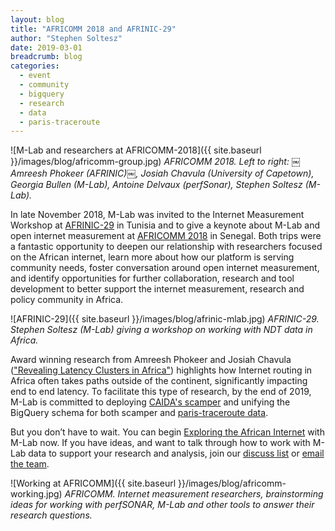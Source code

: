 ```yaml
---
layout: blog
title: "AFRICOMM 2018 and AFRINIC-29"
author: "Stephen Soltesz"
date: 2019-03-01
breadcrumb: blog
categories:
  - event
  - community
  - bigquery
  - research
  - data
  - paris-traceroute
---
```


![M-Lab and researchers at AFRICOMM-2018]({{ site.baseurl }}/images/blog/africomm-group.jpg)
*AFRICOMM 2018. Left to right: ￼Amreesh Phokeer (AFRINIC)￼, Josiah Chavula
(University of Capetown), Georgia Bullen (M-Lab), Antoine Delvaux
(perfSonar), Stephen Soltesz (M-Lab).*

In late November 2018, M-Lab was invited to the Internet Measurement Workshop
at [AFRINIC-29](https://meeting.afrinic.net/afrinic-29/about/afrinic-29) in
Tunisia and to give a keynote about M-Lab and open internet measurement at
[AFRICOMM 2018](http://africommconference2018.eai-conferences.org/) in
Senegal. Both trips were a fantastic opportunity to deepen our relationship
with researchers focused on the African internet, learn more about how our
platform is serving community needs, foster conversation around open internet
measurement, and identify opportunities for further collaboration, research
and tool development to better support the internet measurement, research and
policy community in Africa. <!--more-->

![AFRINIC-29]({{ site.baseurl }}/images/blog/afrinic-mlab.jpg)
*AFRINIC-29. Stephen Soltesz (M-Lab) giving a workshop on working with NDT data
in Africa.*

Award winning research from Amreesh Phokeer and Josiah Chavula (["Revealing
Latency Clusters in Africa"][african-latency]) highlights how Internet
routing in Africa often takes paths outside of the continent, significantly
impacting end to end latency. To facilitate this type of research, by the end
of 2019, M-Lab is committed to deploying [CAIDA's scamper][scamper] and
unifying the BigQuery schema for both scamper and [paris-traceroute
data][traceroute].

But you don’t have to wait. You can begin [Exploring the African
Internet][explore] with M-Lab now. If you have ideas, and want to talk
through how to work with M-Lab data to support your research and analysis,
join our [discuss list][discuss] or [email the team][support].

[african-latency]: https://www.afrinic.net/blog/333-revealing-latency-clusters-in-africa
[scamper]: https://www.caida.org/tools/measurement/scamper/
[traceroute]: https://www.measurementlab.net/data/docs/bq/schema/#paris-traceroute---measurement-labbase_tablestraceroute
[explore]: https://www.measurementlab.net/data/docs/analysis/exploring-african-internet/
[discuss]: https://groups.google.com/a/measurementlab.net/forum/#!forum/discuss
[support]: mailto:support@measurementlab.net

![Working at AFRICOMM]({{ site.baseurl }}/images/blog/africomm-working.jpg)
*AFRICOMM. Internet measurement researchers, brainstorming ideas for working
with perfSONAR, M-Lab and other tools to answer their research questions.*
